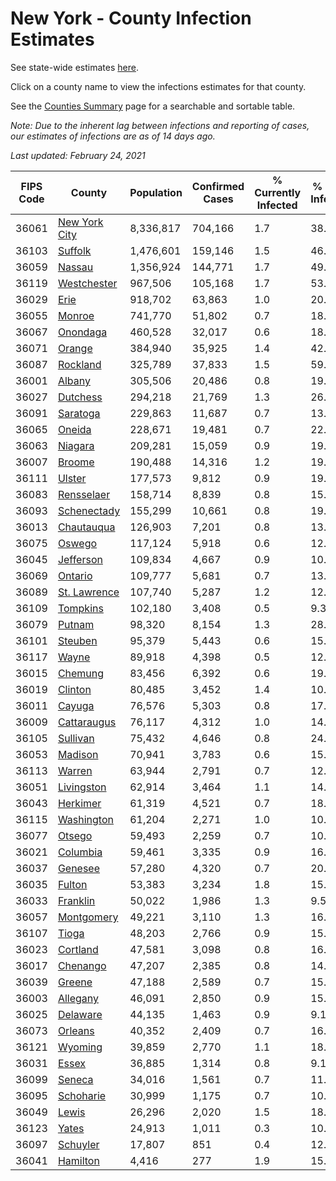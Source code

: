 # New York - County Infection Estimates

See state-wide estimates [here](/infections/us-ny).

Click on a county name to view the infections estimates for that county.

See the [Counties Summary](/infections/summary-counties) page for a searchable and sortable table.

*Note: Due to the inherent lag between infections and reporting of cases, our estimates of infections are as of 14 days ago.*

*Last updated: February 24, 2021*

|   FIPS Code |                         County |   Population |   Confirmed Cases |   % Currently Infected |   % Total Infected |
|-------------|--------------------------------|--------------|-------------------|------------------------|--------------------|
|       36061 | [New York City](new-york-city) |    8,336,817 |           704,166 |                    1.7 |               38.9 |
|       36103 |             [Suffolk](suffolk) |    1,476,601 |           159,146 |                    1.5 |               46.2 |
|       36059 |               [Nassau](nassau) |    1,356,924 |           144,771 |                    1.7 |               49.1 |
|       36119 |     [Westchester](westchester) |      967,506 |           105,168 |                    1.7 |               53.3 |
|       36029 |                   [Erie](erie) |      918,702 |            63,863 |                    1.0 |               20.1 |
|       36055 |               [Monroe](monroe) |      741,770 |            51,802 |                    0.7 |               18.8 |
|       36067 |           [Onondaga](onondaga) |      460,528 |            32,017 |                    0.6 |               18.9 |
|       36071 |               [Orange](orange) |      384,940 |            35,925 |                    1.4 |               42.0 |
|       36087 |           [Rockland](rockland) |      325,789 |            37,833 |                    1.5 |               59.9 |
|       36001 |               [Albany](albany) |      305,506 |            20,486 |                    0.8 |               19.4 |
|       36027 |           [Dutchess](dutchess) |      294,218 |            21,769 |                    1.3 |               26.7 |
|       36091 |           [Saratoga](saratoga) |      229,863 |            11,687 |                    0.7 |               13.6 |
|       36065 |               [Oneida](oneida) |      228,671 |            19,481 |                    0.7 |               22.7 |
|       36063 |             [Niagara](niagara) |      209,281 |            15,059 |                    0.9 |               19.5 |
|       36007 |               [Broome](broome) |      190,488 |            14,316 |                    1.2 |               19.3 |
|       36111 |               [Ulster](ulster) |      177,573 |             9,812 |                    0.9 |               19.4 |
|       36083 |       [Rensselaer](rensselaer) |      158,714 |             8,839 |                    0.8 |               15.0 |
|       36093 |     [Schenectady](schenectady) |      155,299 |            10,661 |                    0.8 |               19.2 |
|       36013 |       [Chautauqua](chautauqua) |      126,903 |             7,201 |                    0.8 |               13.9 |
|       36075 |               [Oswego](oswego) |      117,124 |             5,918 |                    0.6 |               12.7 |
|       36045 |         [Jefferson](jefferson) |      109,834 |             4,667 |                    0.9 |               10.6 |
|       36069 |             [Ontario](ontario) |      109,777 |             5,681 |                    0.7 |               13.3 |
|       36089 |   [St. Lawrence](st.-lawrence) |      107,740 |             5,287 |                    1.2 |               12.9 |
|       36109 |           [Tompkins](tompkins) |      102,180 |             3,408 |                    0.5 |                9.3 |
|       36079 |               [Putnam](putnam) |       98,320 |             8,154 |                    1.3 |               28.5 |
|       36101 |             [Steuben](steuben) |       95,379 |             5,443 |                    0.6 |               15.7 |
|       36117 |                 [Wayne](wayne) |       89,918 |             4,398 |                    0.5 |               12.6 |
|       36015 |             [Chemung](chemung) |       83,456 |             6,392 |                    0.6 |               19.5 |
|       36019 |             [Clinton](clinton) |       80,485 |             3,452 |                    1.4 |               10.8 |
|       36011 |               [Cayuga](cayuga) |       76,576 |             5,303 |                    0.8 |               17.3 |
|       36009 |     [Cattaraugus](cattaraugus) |       76,117 |             4,312 |                    1.0 |               14.1 |
|       36105 |           [Sullivan](sullivan) |       75,432 |             4,646 |                    0.8 |               24.8 |
|       36053 |             [Madison](madison) |       70,941 |             3,783 |                    0.6 |               15.3 |
|       36113 |               [Warren](warren) |       63,944 |             2,791 |                    0.7 |               12.6 |
|       36051 |       [Livingston](livingston) |       62,914 |             3,464 |                    1.1 |               14.2 |
|       36043 |           [Herkimer](herkimer) |       61,319 |             4,521 |                    0.7 |               18.9 |
|       36115 |       [Washington](washington) |       61,204 |             2,271 |                    1.0 |               10.7 |
|       36077 |               [Otsego](otsego) |       59,493 |             2,259 |                    0.7 |               10.0 |
|       36021 |           [Columbia](columbia) |       59,461 |             3,335 |                    0.9 |               16.7 |
|       36037 |             [Genesee](genesee) |       57,280 |             4,320 |                    0.7 |               20.3 |
|       36035 |               [Fulton](fulton) |       53,383 |             3,234 |                    1.8 |               15.7 |
|       36033 |           [Franklin](franklin) |       50,022 |             1,986 |                    1.3 |                9.5 |
|       36057 |       [Montgomery](montgomery) |       49,221 |             3,110 |                    1.3 |               16.1 |
|       36107 |                 [Tioga](tioga) |       48,203 |             2,766 |                    0.9 |               15.0 |
|       36023 |           [Cortland](cortland) |       47,581 |             3,098 |                    0.8 |               16.2 |
|       36017 |           [Chenango](chenango) |       47,207 |             2,385 |                    0.8 |               14.0 |
|       36039 |               [Greene](greene) |       47,188 |             2,589 |                    0.7 |               15.8 |
|       36003 |           [Allegany](allegany) |       46,091 |             2,850 |                    0.9 |               15.5 |
|       36025 |           [Delaware](delaware) |       44,135 |             1,463 |                    0.9 |                9.1 |
|       36073 |             [Orleans](orleans) |       40,352 |             2,409 |                    0.7 |               16.6 |
|       36121 |             [Wyoming](wyoming) |       39,859 |             2,770 |                    1.1 |               18.1 |
|       36031 |                 [Essex](essex) |       36,885 |             1,314 |                    0.8 |                9.1 |
|       36099 |               [Seneca](seneca) |       34,016 |             1,561 |                    0.7 |               11.9 |
|       36095 |         [Schoharie](schoharie) |       30,999 |             1,175 |                    0.7 |               10.1 |
|       36049 |                 [Lewis](lewis) |       26,296 |             2,020 |                    1.5 |               18.7 |
|       36123 |                 [Yates](yates) |       24,913 |             1,011 |                    0.3 |               10.4 |
|       36097 |           [Schuyler](schuyler) |       17,807 |               851 |                    0.4 |               12.0 |
|       36041 |           [Hamilton](hamilton) |        4,416 |               277 |                    1.9 |               15.8 |